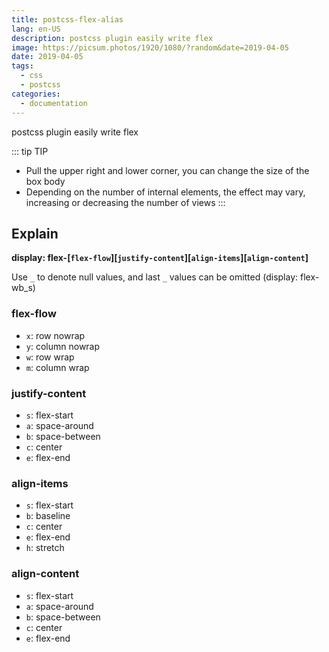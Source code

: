 ```yaml
---
title: postcss-flex-alias
lang: en-US
description: postcss plugin easily write flex
image: https://picsum.photos/1920/1080/?random&date=2019-04-05
date: 2019-04-05
tags:
  - css
  - postcss
categories:
  - documentation
---
```


postcss plugin easily write flex

<!-- more -->

<Flex/>

::: tip TIP
- Pull the upper right and lower corner, you can change the size of the box body
- Depending on the number of internal elements, the effect may vary, increasing or decreasing the number of views
:::

## Explain

**display: flex-[`flex-flow`][`justify-content`][`align-items`][`align-content`]**

Use `_` to denote null values, and last `_` values can be omitted (display: flex-wb_s)

### flex-flow

- `x`: row nowrap
- `y`: column nowrap
- `w`: row wrap
- `m`: column wrap

### justify-content

- `s`: flex-start
- `a`: space-around
- `b`: space-between
- `c`: center
- `e`: flex-end

### align-items

- `s`: flex-start
- `b`: baseline
- `c`: center
- `e`: flex-end
- `h`: stretch

### align-content

- `s`: flex-start
- `a`: space-around
- `b`: space-between
- `c`: center
- `e`: flex-end
